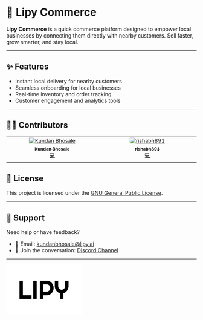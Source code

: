 # 🌟 Lipy Commerce

**Lipy Commerce** is a quick commerce platform designed to empower local businesses by connecting them directly with nearby customers. Sell faster, grow smarter, and stay local.

---

## ✨ Features

- Instant local delivery for nearby customers
- Seamless onboarding for local businesses
- Real-time inventory and order tracking
- Customer engagement and analytics tools

---

## 👨‍💻 Contributors

<!-- ALL-CONTRIBUTORS-LIST:START - Do not remove or modify this section -->
<!-- prettier-ignore-start -->
<!-- markdownlint-disable -->
<table>
  <tbody>
    <tr>
      <td align="center" valign="top" width="14.28%"><a href="https://kundanbhosale.github.io/"><img src="https://avatars.githubusercontent.com/u/62865281?v=4?s=100" width="100px;" alt="Kundan Bhosale"/><br /><sub><b>Kundan Bhosale</b></sub></a><br /><a href="#code-kundanbhosale" title="Code">💻</a></td>
      <td align="center" valign="top" width="14.28%"><a href="https://github.com/rishabh891"><img src="https://avatars.githubusercontent.com/u/111378547?v=4?s=100" width="100px;" alt="rishabh891"/><br /><sub><b>rishabh891</b></sub></a><br /><a href="#code-rishabh891" title="Code">💻</a></td>
    </tr>
  </tbody>
</table>

<!-- markdownlint-restore -->
<!-- prettier-ignore-end -->

<!-- ALL-CONTRIBUTORS-LIST:END -->

## 📄 License

This project is licensed under the [GNU General Public License](https://github.com/lipy-ai/commerce/blob/main/LICENSE).

---

## 💬 Support

Need help or have feedback?

- 📧 Email: [kundanbhosale@lipy.ai](mailto:kundanbhosale@lipy.ai)
- 💬 Join the conversation: [Discord Channel](#) <!-- Replace # with actual Discord link -->

---

<p align="start">
  <img src="https://github.com/lipy-ai/commerce/blob/main/apps/www/public/logo/white.png" alt="Lipy Logo" width="200"/>
</p>
